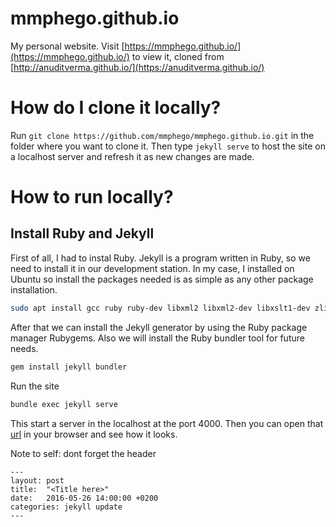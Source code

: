 mmphego.github.io
=================

My personal website. Visit [https://mmphego.github.io/](https://mmphego.github.io/) to view it, cloned from [http://anuditverma.github.io/](https://anuditverma.github.io/)

# How do I clone it locally?

Run `git clone https://github.com/mmphego/mmphego.github.io.git` in the folder where you want to clone it. Then type `jekyll serve` to host the site on a localhost server and refresh it as new changes are made.

# How to run locally?

## Install Ruby and Jekyll
First of all, I had to instal Ruby. Jekyll is a program written in Ruby, so we need to install it in our development station. In my case, I installed on Ubuntu so install the packages needed is as simple as any other package installation.

```bash
sudo apt install gcc ruby ruby-dev libxml2 libxml2-dev libxslt1-dev zlibc zlib1g-dev
```

After that we can install the Jekyll generator by using the Ruby package manager Rubygems. Also we will install the Ruby bundler tool for future needs.
```bash
gem install jekyll bundler
```

Run the site
```bash
bundle exec jekyll serve
```
This start a server in the localhost at the port 4000. Then you can open that [url](http://localhost:4000) in your browser and see how it looks.


Note to self: dont forget the header

    ---
    layout: post
    title:  "<Title here>"
    date:   2016-05-26 14:00:00 +0200
    categories: jekyll update
    ---
